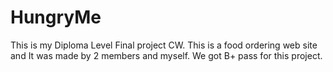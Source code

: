 # HungryMe
This is my Diploma Level Final project CW. This is a food ordering web site and It was made by 2 members and myself. We got B+ pass for this project.
